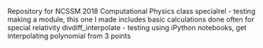 Repository for NCSSM 2018 Computational Physics class
specialrel - testing making a module, this one I made includes basic calculations done often for special relativity
divdiff_interpolate - testing using iPython notebooks, get interpolating polynomial from 3 points

